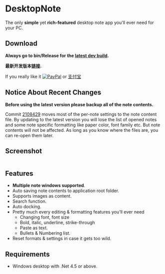 # DesktopNote
The only **simple** yet **rich-featured** desktop note app you'll ever need for your PC.

## Download
**Always go to bin/Release for the [latest dev build](https://github.com/changbowen/DesktopNote/raw/master_C%23/bin/Release/DesktopNote.exe).**

**最新开发版本[链接](https://github.com/changbowen/DesktopNote/raw/master_C%23/bin/Release/DesktopNote.exe).**

If you really like it [![PayPal](https://img.shields.io/badge/%24-PayPal-blue.svg)](https://www.paypal.me/BowenChang) or [支付宝](https://user-images.githubusercontent.com/15975872/29361889-175fef58-82bc-11e7-9e3b-ed3c748456b8.png)

## Notice About Recent Changes
**Before using the latest version please backup all of the note contents.**

Commit [2108429](https://github.com/changbowen/DesktopNote/commit/210842905f3477a5a183046c1684cd9514a071fc) moves most of the per-note settings to the note content file. By updating to the latest version you will lose the list of opened notes and some note specific formatting like paper color, font family etc. But note contents will not be affected. As long as you know where the files are, you can re-open them later.

## Screenshot
<img src="https://i.imgur.com/1DdJ4Sr.png" alt=""/>

## Features
- **Multiple note windows supported**.
- Auto saving note contents to application root folder.
- Supports images as content.
- Search function.
- Auto docking.
- Pretty much every editing & formatting features you'll ever need
  - Changing font, font size
  - Bold, italic, underline, strike-through
  - Paste as text.
  - Bullets & Numbering list.
- Reset formats & settings in case it gets too wild.

## Requirements
- Windows desktop with .Net 4.5 or above.
